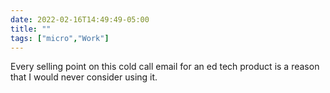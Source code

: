 ```yaml
---
date: 2022-02-16T14:49:49-05:00
title: ""
tags: ["micro","Work"]
---
```

Every selling point on this cold call email for an ed tech product is a reason that I would never consider using it.
